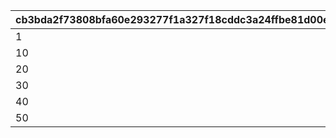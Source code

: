 |cb3bda2f73808bfa60e293277f1a327f18cddc3a24ffbe81d00e8ba799ad439a|cce85743b222eaf83197b13453672b15326cd0a93aa00ab98278b3b5285e2b2c|d2441c405255f7267bded12a02169eb132ca6351b4cbd6b4e47499b2512dd20b|74742790719aec116ea69097247b71178e1afe9ad03d23bd2cfa4db9aa70a4cd|
| --- | --- | --- | --- |
|1|1010|1|9|
|10|1030|2|19|
|20|1050|3|29|
|30|1070|4|39|
|40|1100|5|49|
|50|1200|6|999|